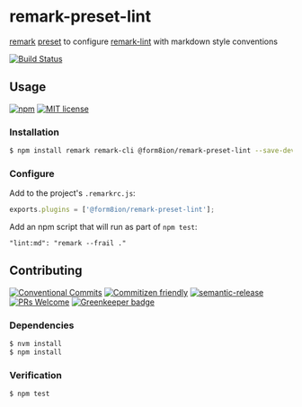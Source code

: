 # remark-preset-lint

[remark](https://github.com/remarkjs/remark) [preset](https://github.com/remarkjs/remark/blob/master/doc/plugins.md#list-of-presets)
to configure [remark-lint](https://github.com/remarkjs/remark-lint) with
markdown style conventions

<!-- status badges -->
[![Build Status][ci-badge]][ci-link]

## Usage

<!-- consumer badges -->
[![npm][npm-badge]][npm-link]
[![MIT license][license-badge]][license-link]

### Installation

```sh
$ npm install remark remark-cli @form8ion/remark-preset-lint --save-dev
```

### Configure

Add to the project's `.remarkrc.js`:

```js
exports.plugins = ['@form8ion/remark-preset-lint'];
```

Add an npm script that will run as part of `npm test`:

```
"lint:md": "remark --frail ."
```

## Contributing

<!-- contribution badges -->
[![Conventional Commits][commit-convention-badge]][commit-convention-link]
[![Commitizen friendly][commitizen-badge]][commitizen-link]
[![semantic-release][semantic-release-badge]][semantic-release-link]
[![PRs Welcome][PRs-badge]][PRs-link]
[![Greenkeeper badge](https://badges.greenkeeper.io/form8ion/remark-lint-preset.svg)](https://greenkeeper.io/)

### Dependencies

```sh
$ nvm install
$ npm install
```

### Verification

```sh
$ npm test
```

[npm-link]: https://www.npmjs.com/package/@form8ion/remark-preset-lint
[npm-badge]: https://img.shields.io/npm/v/@form8ion/remark-preset-lint.svg
[license-link]: LICENSE
[license-badge]: https://img.shields.io/github/license/form8ion/remark-preset-lint.svg
[ci-link]: https://travis-ci.com/form8ion/remark-preset-lint
[ci-badge]: https://img.shields.io/travis/com/form8ion/remark-preset-lint/master.svg
[commit-convention-link]: https://conventionalcommits.org
[commit-convention-badge]: https://img.shields.io/badge/Conventional%20Commits-1.0.0-yellow.svg
[commitizen-link]: http://commitizen.github.io/cz-cli/
[commitizen-badge]: https://img.shields.io/badge/commitizen-friendly-brightgreen.svg
[semantic-release-link]: https://github.com/semantic-release/semantic-release
[semantic-release-badge]: https://img.shields.io/badge/%20%20%F0%9F%93%A6%F0%9F%9A%80-semantic--release-e10079.svg
[PRs-link]: http://makeapullrequest.com
[PRs-badge]: https://img.shields.io/badge/PRs-welcome-brightgreen.svg
